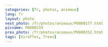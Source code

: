 ```yaml
---
categories: [fr, photos, animaux]
lang: fr
layout: photo
next_photo: /fr/photos/animaux/P0000177.html
picname: P0000219
prev_photo: /fr/photos/animaux/P0000352.html
tags: [Giraffes, Trees]
---
```

